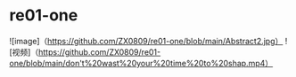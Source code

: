 # re01-one
![image]（https://github.com/ZX0809/re01-one/blob/main/Abstract2.jpg）
![视频]（https://github.com/ZX0809/re01-one/blob/main/don't%20wast%20your%20time%20to%20shap.mp4）
